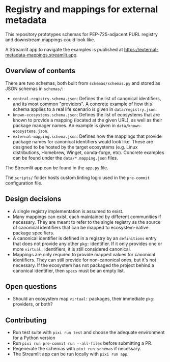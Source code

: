 # Registry and mappings for external metadata

This repository prototypes schemas for PEP-725-adjacent PURL registry and downstream mappings could look like.

A Streamlit app to navigate the examples is published at https://external-metadata-mappings.streamlit.app.

## Overview of contents

There are two schemas, both built from `schemas/schemas.py` and stored as JSON schemas in `schemas/`:

- `central-registry.schema.json`: Defines the list of canonical identifiers, and its most common "providers". A concrete example of how this schema applies to a real life scenario is given in `data/registry.json`.
- `known-ecosystems.schema.json`: Defines the list of ecosystems that are known to provide a mapping (located at the given URL), as well as their package manager names. An example is given in `data/known-ecosystems.json`.
- `external-mapping.schema.json`: Defines how the mappings that provide package names for canonical identifiers would look like. These are designed to be hosted by the target ecosystems (e.g. Linux distributions, Homebrew, Winget, conda-forge, etc). Concrete examples can be found under the `data/*.mapping.json` files.

The Streamlit app can be found in the `app.py` file.

The `scripts/` folder hosts custom linting logic used in the `pre-commit` configuration file.

## Design decisions

- A single registry implementation is assumed to exist.
- Many mappings can exist, each maintained by different communities if necessary. They are meant to refer to the single registry as the source of canonical identifiers that can be mapped to ecosystem-native package specifiers.
- A canonical identifier is defined in a registry by an `definitions` entry that does not provide any other `pkg:` identifier. If it only provides one or more `virtual:` identifiers, it is still considered canonical.
- Mappings are only required to provide mapped values for canonical identifiers. They can still provide for non-canonical ones, but it's not necessary. If the ecosystem has not packaged the project behind a canonical identifier, then `specs` must be an empty list.

## Open questions

- Should an ecosystem map `virtual:` packages, their immediate `pkg:` providers, or both?

## Contributing

- Run test suite with `pixi run test` and choose the adequate environment for a Python version
- Run `pixi run pre-commit run --all-files` before submitting a PR.
- Regenerate the schemas with `pixi run schemas` if necessary.
- The Streamlit app can be run locally with `pixi run app`.
